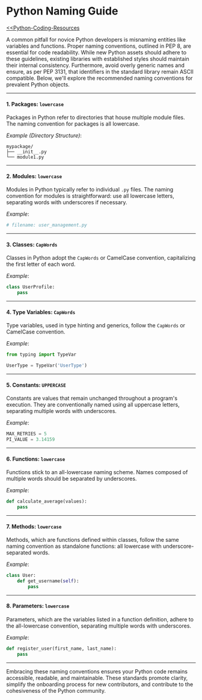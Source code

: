 # Python Naming Guide

[<<Python-Coding-Resources](https://github.com/jingwora/Python-Coding-Resources/tree/main)

A common pitfall for novice Python developers is misnaming entities like variables and functions. Proper naming conventions, outlined in PEP 8, are essential for code readability. While new Python assets should adhere to these guidelines, existing libraries with established styles should maintain their internal consistency. Furthermore, avoid overly generic names and ensure, as per PEP 3131, that identifiers in the standard library remain ASCII compatible. Below, we'll explore the recommended naming conventions for prevalent Python objects.

---

#### 1. Packages: `lowercase`

Packages in Python refer to directories that house multiple module files. The naming convention for packages is all lowercase.

*Example (Directory Structure)*:

```
mypackage/
├── __init__.py
└── module1.py
```

---

#### 2. Modules: `lowercase`

Modules in Python typically refer to individual `.py` files. The naming convention for modules is straightforward: use all lowercase letters, separating words with underscores if necessary.

*Example*:

```python
# filename: user_management.py
```

---

#### 3. Classes: `CapWords`

Classes in Python adopt the `CapWords` or CamelCase convention, capitalizing the first letter of each word.

*Example*:

```python
class UserProfile:
    pass
```

---

#### 4. Type Variables: `CapWords`

Type variables, used in type hinting and generics, follow the `CapWords` or CamelCase convention.

*Example*:

```python
from typing import TypeVar

UserType = TypeVar('UserType')
```

---

#### 5. Constants: `UPPERCASE`

Constants are values that remain unchanged throughout a program's execution. They are conventionally named using all uppercase letters, separating multiple words with underscores.

*Example*:

```python
MAX_RETRIES = 5
PI_VALUE = 3.14159
```

---

#### 6. Functions: `lowercase`

Functions stick to an all-lowercase naming scheme. Names composed of multiple words should be separated by underscores.

*Example*:

```python
def calculate_average(values):
    pass
```

---

#### 7. Methods: `lowercase`

Methods, which are functions defined within classes, follow the same naming convention as standalone functions: all lowercase with underscore-separated words.

*Example*:

```python
class User:
    def get_username(self):
        pass
```

---

#### 8. Parameters: `lowercase`

Parameters, which are the variables listed in a function definition, adhere to the all-lowercase convention, separating multiple words with underscores.

*Example*:

```python
def register_user(first_name, last_name):
    pass
```

---

Embracing these naming conventions ensures your Python code remains accessible, readable, and maintainable. These standards promote clarity, simplify the onboarding process for new contributors, and contribute to the cohesiveness of the Python community.

